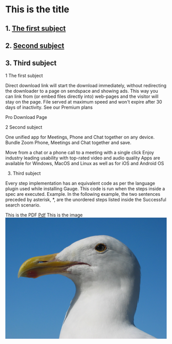 # This is the title

## 1. [The first subject](https://github.com/testaremanuala11/test1/blob/main/this%20is%20a%20test.md#1-the-first-subject)

## 2. [Second subject](https://github.com/testaremanuala11/test1/blob/main/this%20is%20a%20test.md#2-second-subject)

## 3. Third subject

1 The first subject

Direct download link will start the download immediately, without redirecting the downloader to a page on sendspace and showing ads. This way you can link from (or embed files directly into) web-pages and the visitor will stay on the page. File served at maximum speed and won't expire after 30 days of inactivity. See our Premium plans

Pro Download Page

2 Second subject

One unified app for Meetings, Phone and Chat together on any device. Bundle Zoom Phone, Meetings and Chat together and save.

Move from a chat or a phone call to a meeting with a single click
Enjoy industry leading usability with top-rated video and audio quality
Apps are available for Windows, MacOS and Linux as well as for iOS and Android OS

3. Third subject

Every step implementation has an equivalent code as per the language plugin used while installing Gauge. This code is run when the steps inside a spec are executed. Example. In the following example, the two sentences preceded by asterisk, *, are the unordered steps listed inside the Successful search scenario.

This is the PDF
 [Pdf](https://github.com/testaremanuala11/test1/blob/main/pdf-test.pdf)
 This is the image
 ![Image](https://github.com/testaremanuala11/test1/blob/main/Gull.jpg)
 
